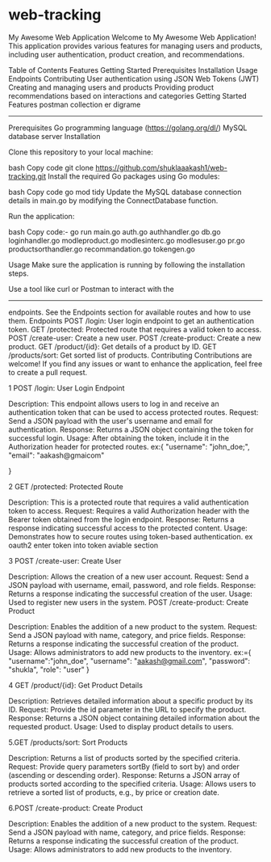 # web-tracking
My Awesome Web Application
Welcome to My Awesome Web Application! This application provides various features for managing users and products, including user authentication, product creation, and recommendations.

Table of Contents
Features
Getting Started
Prerequisites
Installation
Usage
Endpoints
Contributing
User authentication using JSON Web Tokens (JWT)
Creating and managing users and products
Providing product recommendations based on interactions and categories
Getting Started
Features
postman collection 
er digrame


*************************
Prerequisites
Go programming language (https://golang.org/dl/)
MySQL database server
Installation

Clone this repository to your local machine:

bash
Copy code
git clone https://github.com/shuklaaakash1/web-tracking.git
Install the required Go packages using Go modules:

bash
Copy code
go mod tidy
Update the MySQL database connection details in main.go by modifying the ConnectDatabase function.

Run the application:

bash
Copy code:-
go run main.go auth.go authhandler.go db.go loginhandler.go modleproduct.go modlesinterc.go modlesuser.go pr.go productsorthandler.go  recommandation.go tokengen.go



Usage
Make sure the application is running by following the installation steps.


Use a tool like curl or Postman to interact with the 



**************************************
endpoints.
See the Endpoints section for available routes and how to use them.
Endpoints
POST /login: User login endpoint to get an authentication token.
GET /protected: Protected route that requires a valid token to access.
POST /create-user: Create a new user.
POST /create-product: Create a new product.
GET /product/{id}: Get details of a product by ID.
GET /products/sort: Get sorted list of products.
Contributing
Contributions are welcome! If you find any issues or want to enhance the application, feel free to create a pull request.

1 POST /login: User Login Endpoint

Description: This endpoint allows users to log in and receive an authentication token that can be used to access protected routes.
Request: Send a JSON payload with the user's username and email for authentication.
Response: Returns a JSON object containing the token for successful login.
Usage: After obtaining the token, include it in the Authorization header for protected routes.
            ex:{
"username": "john_doe;",
  "email": "aakash@gmaicom"
  
}

2   GET /protected: Protected Route

Description: This is a protected route that requires a valid authentication token to access.
Request: Requires a valid Authorization header with the Bearer token obtained from the login endpoint.
Response: Returns a response indicating successful access to the protected content.
Usage: Demonstrates how to secure routes using token-based authentication.   ex
oauth2 enter token into token aviable section


3 POST /create-user: Create User

Description: Allows the creation of a new user account.
Request: Send a JSON payload with username, email, password, and role fields.
Response: Returns a response indicating the successful creation of the user.
Usage: Used to register new users in the system.
POST /create-product: Create Product

Description: Enables the addition of a new product to the system.
Request: Send a JSON payload with name, category, and price fields.
Response: Returns a response indicating the successful creation of the product.
Usage: Allows administrators to add new products to the inventory.  ex:={    
    "username":"john_doe",
  "username": "aakash@gmail.com",
  "password": "shukla",
  "role": "user"
}


4 GET /product/{id}: Get Product Details

Description: Retrieves detailed information about a specific product by its ID.
Request: Provide the id parameter in the URL to specify the product.
Response: Returns a JSON object containing detailed information about the requested product.
Usage: Used to display product details to users.



5.GET /products/sort: Sort Products

Description: Returns a list of products sorted by the specified criteria.
Request: Provide query parameters sortBy (field to sort by) and order (ascending or descending order).
Response: Returns a JSON array of products sorted according to the specified criteria.
Usage: Allows users to retrieve a sorted list of products, e.g., by price or creation date.


6.POST /create-product: Create Product

Description: Enables the addition of a new product to the system.
Request: Send a JSON payload with name, category, and price fields.
Response: Returns a response indicating the successful creation of the product.
Usage: Allows administrators to add new products to the inventory.